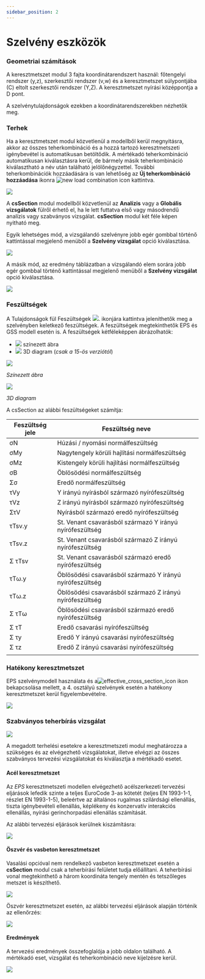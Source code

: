 ```yaml
---
sidebar_position: 2
---
```

# Szelvény eszközök

<!-- wp:heading {"level":3} -->

### Geometriai számítások

<!-- /wp:heading -->

<!-- wp:paragraph {"align":"justify"} -->

A keresztmetszet modul 3 fajta koordinátarendszert használ: főtengelyi rendszer (y,z), szerkesztői rendszer (v,w) és a keresztmetszet súlypontjába (C) eltolt szerkesztői rendszer (Y,Z). A keresztmetszet nyírási középpontja a D pont.

<!-- /wp:paragraph -->

<!-- wp:paragraph -->

A szelvénytulajdonságok ezekben a koordinátarendszerekben nézhetők meg.

<!-- /wp:paragraph -->

<!-- wp:spacer -->

<!-- /wp:spacer -->

<!-- wp:heading {"level":3} -->

### Terhek

<!-- /wp:heading -->

<!-- wp:paragraph {"align":"justify"} -->

Ha a keresztmetszet modul közvetlenül a modellből kerül megnyitásra, akkor az összes teherkombináció és a hozzá tartozó keresztmetszeti igénybevétel is automatikusan betöltődik. A mértékadó teherkombináció automatikusan kiválasztásra kerül, de bármely másik teherkombináció kiválasztható a név után található jelölőnégyzettel. További teherkombinációk hozzáadására is van lehetőség az **Új teherkombináció hozzáadása** ikonra ![new load combination icon](./img/wp-content-uploads-2021-04-section_new_load_combination_icon.png) kattintva.

<!-- /wp:paragraph -->

<!-- wp:image {"id":6623,"sizeSlug":"large","linkDestination":"media"} -->

[![](./img/wp-content-uploads-2021-04-section_new_load_combination_table-1024x121.png)](https://Consteelsoftware.com/wp-content/uploads/2021/04/section_new_load_combination_table.png)

<!-- /wp:image -->

<!-- wp:spacer {"height":"50px","editorskit":{"devices":false,"desktop":true,"tablet":true,"mobile":true,"loggedin":true,"loggedout":true,"acf_visibility":"","acf_field":"","acf_condition":"","acf_value":"","migrated":false,"unit_test":false},"editorskit_typography":{"name":"","family":"","weight":""},"extUtilities":[]} -->

<!-- /wp:spacer -->

<!-- wp:paragraph -->

A **csSection** modul modellből közvetlenül az **Analízis** vagy a **Globális vizsgálatok** fülről érhető el, ha le lett futtatva első vagy másodrendű analízis vagy szabványos vizsgálat. **csSection** modul két féle képen nyitható meg.

<!-- /wp:paragraph -->

<!-- wp:columns -->

<!-- wp:column -->

<!-- wp:paragraph {"align":"justify"} -->

Egyik lehetséges mód, a vizsgálandó szelvényre jobb egér gombbal történő kattintással megjelenő menüből a **Szelvény vizsgálat** opció kiválasztása.

<!-- /wp:paragraph -->

<!-- wp:image {"align":"center","id":37520,"width":252,"height":202,"sizeSlug":"full","linkDestination":"media","className":"is-style-editorskit-rounded"} -->

[![](https://Consteelsoftware.com/wp-content/uploads/2022/06/scr_szelvenyvizsgalat_1.png)](./img/wp-content-uploads-2022-06-scr_szelvenyvizsgalat_1.png)

<!-- /wp:image -->

<!-- /wp:column -->

<!-- wp:column -->

<!-- wp:paragraph {"align":"justify"} -->

A másik mód, az eredmény táblázatban a vizsgálandó elem sorára jobb egér gombbal történő kattintással megjelenő menüből a **Szelvény vizsgálat** opció kiválasztása.

<!-- /wp:paragraph -->

<!-- wp:image {"align":"center","id":37512,"sizeSlug":"full","linkDestination":"media","className":"is-style-editorskit-rounded"} -->

[![](https://Consteelsoftware.com/wp-content/uploads/2022/06/scr_szelvenyvizsgalat_2.png)](./img/wp-content-uploads-2022-06-scr_szelvenyvizsgalat_2.png)

<!-- /wp:image -->

<!-- /wp:column -->

<!-- /wp:columns -->

<!-- wp:spacer -->

<!-- /wp:spacer -->

<!-- wp:heading {"level":3} -->

### Feszültségek

<!-- /wp:heading -->

<!-- wp:paragraph {"align":"justify"} -->

A Tulajdonságok fül Feszültségek ![](./img/wp-content-uploads-2021-04-cmd_sectmod_stresses.png). ikonjára kattintva jeleníthetők meg a szelvényben keletkező feszültségek. A feszültségek megtekinthetők EPS és GSS modell esetén is. A feszültségek kétféleképpen ábrázolhatók:

<!-- /wp:paragraph -->

<!-- wp:list -->

- ![](./img/wp-content-uploads-2021-04-cmd_sectmod_stress.png) színezett ábra
- ![](./img/wp-content-uploads-2021-04-cmd_sectmod_stress3D.png) 3D diagram (_csak a 15-ös verziótól_)

<!-- /wp:list -->

<!-- wp:columns -->

<!-- wp:column -->

<!-- wp:image {"id":22552,"sizeSlug":"large","linkDestination":"none"} -->

![](./img/wp-content-uploads-2021-07-scr_stress_colfig.png)

_Színezett ábra_

<!-- /wp:image -->

<!-- /wp:column -->

<!-- wp:column -->

<!-- wp:image {"id":22558,"sizeSlug":"large","linkDestination":"none"} -->

![](./img/wp-content-uploads-2021-07-scr_stress_3Ddiag.png)

_3D diagram_

<!-- /wp:image -->

<!-- /wp:column -->

<!-- /wp:columns -->

<!-- wp:paragraph {"align":"justify"} -->

A csSection az alábbi feszültségeket számítja:

<!-- /wp:paragraph -->

<!-- wp:table {"hasFixedLayout":true,"align":"center","className":"is-style-stripes"} -->

| Feszültség jele | Feszültség neve                                          |
| --------------- | -------------------------------------------------------- |
| σN              | Húzási / nyomási normálfeszültség                        |
| σMy             | Nagytengely körüli hajlítási normálfeszültség            |
| σMz             | Kistengely körüli hajlítási normálfeszültség             |
| σB              | Öblösödési normálfeszültség                              |
| Σσ              | Eredő normálfeszültség                                   |
| τVy             | Y irányú nyírásból származó nyírófeszültség              |
| τVz             | Z irányú nyírásból származó nyírófeszültség              |
| ΣτV             | Nyírásból származó eredő nyírófeszültség                 |
| τTsv.y          | St. Venant csavarásból származó Y irányú nyírófeszültség |
| τTsv.z          | St. Venant csavarásból származó Z irányú nyírófeszültség |
| Σ τTsv          | St. Venant csavarásból származó eredő nyírófeszültség    |
| τTω.y           | Öblösödési csavarásból származó Y irányú nyírófeszültség |
| τTω.z           | Öblösödési csavarásból származó Z irányú nyírófeszültség |
| Σ τTω           | Öblösödési csavarásból származó eredő nyírófeszültség    |
| Σ τT            | Eredő csavarási nyírófeszültség                          |
| Σ τy            | Eredő Y irányú csavarási nyírófeszültség                 |
| Σ τz            | Eredő Z irányú csavarási nyírófeszültség                 |
|                 |                                                          |

<!-- /wp:table -->

<!-- wp:spacer -->

<!-- /wp:spacer -->

<!-- wp:heading {"level":3} -->

### Hatékony keresztmetszet

<!-- /wp:heading -->

<!-- wp:paragraph {"align":"justify"} -->

EPS szelvénymodell használata és a![effective_cross_section_icon](./img/wp-content-uploads-2021-04-effective_cross_section_icon-e1617795855116.png) ikon bekapcsolása mellett, a 4. osztályú szelvények esetén a hatékony keresztmetszet kerül figyelembevételre.

<!-- /wp:paragraph -->

<!-- wp:image {"align":"center","id":6710,"width":233,"height":233,"sizeSlug":"large","linkDestination":"media"} -->

[![](https://Consteelsoftware.com/wp-content/uploads/2021/04/effective_cross_section_img.png)](./img/wp-content-uploads-2021-04-effective_cross_section_img.png)

<!-- /wp:image -->

<!-- wp:spacer -->

<!-- /wp:spacer -->

<!-- wp:heading {"level":3} -->

### Szabványos teherbírás vizsgálat

<!-- /wp:heading -->

<!-- wp:image {"align":"center","id":37504,"width":278,"height":49,"sizeSlug":"full","linkDestination":"media","className":"is-style-editorskit-rounded"} -->

[![](https://Consteelsoftware.com/wp-content/uploads/2022/06/scr_szelvenyvizsgalat_szabv_teherbiras.png)](./img/wp-content-uploads-2022-06-scr_szelvenyvizsgalat_szabv_teherbiras.png)

<!-- /wp:image -->

<!-- wp:paragraph {"align":"justify"} -->

A megadott terhelési esetekre a keresztmetszeti modul meghatározza a szükséges és az elvégezhető vizsgálatokat, illetve elvégzi az összes szabványos tervezési vizsgálatokat és kiválasztja a mértékadó esetet.

<!-- /wp:paragraph -->

<!-- wp:heading {"level":4} -->

#### Acél keresztmetszet

<!-- /wp:heading -->

<!-- wp:paragraph {"align":"justify"} -->

Az _EPS_ keresztmetszeti modellen elvégezhető acélszerkezeti tervezési eljárások lefedik szinte a teljes EuroCode 3-as kötetét (teljes EN 1993-1-1, részlet EN 1993-1-5), beleértve az általános rugalmas szilárdsági ellenállás, tiszta igénybevételi ellenállás, képlékeny és konzervatív interakciós ellenállás, nyírási gerinchorpadási ellenállás számítását.

<!-- /wp:paragraph -->

<!-- wp:paragraph -->

Az alábbi tervezési eljárások kerülnek kiszámításra:

<!-- /wp:paragraph -->

<!-- wp:image {"align":"center","id":37532,"sizeSlug":"large","linkDestination":"media","className":"is-style-editorskit-rounded"} -->

[![](./img/wp-content-uploads-2022-06-tabl_szelveny_vizsgalatok_acel-367x1024.png)](https://Consteelsoftware.com/wp-content/uploads/2022/06/tabl_szelveny_vizsgalatok_acel.png)

<!-- /wp:image -->

<!-- wp:spacer -->

<!-- /wp:spacer -->

<!-- wp:heading {"level":4} -->

#### Öszvér és vasbeton keresztmetszet

<!-- /wp:heading -->

<!-- wp:paragraph {"align":"justify"} -->

Vasalási opcióval nem rendelkező vasbeton keresztmetszet esetén a **csSection** modul csak a teherbírási felületet tudja előállítani. A teherbírási vonal megtekinthető a három koordináta tengely mentén és tetszőleges metszet is készíthető.

<!-- /wp:paragraph -->

<!-- wp:image {"align":"center","id":37496,"width":748,"height":377,"sizeSlug":"full","linkDestination":"media","className":"is-style-editorskit-rounded"} -->

[![](https://Consteelsoftware.com/wp-content/uploads/2022/06/scr_szelvenyvizsgalat_teherbiras_felulet.png)](./img/wp-content-uploads-2022-06-scr_szelvenyvizsgalat_teherbiras_felulet.png)

<!-- /wp:image -->

<!-- wp:paragraph -->

Öszvér keresztmetszet esetén, az alábbi tervezési eljárások alapján történik az ellenőrzés:

<!-- /wp:paragraph -->

<!-- wp:image {"align":"center","id":37544,"width":448,"height":373,"sizeSlug":"full","linkDestination":"media","className":"is-style-editorskit-rounded"} -->

[![](https://Consteelsoftware.com/wp-content/uploads/2022/06/tabl_szelveny_vizsgalatok_oszver.png)](./img/wp-content-uploads-2022-06-tabl_szelveny_vizsgalatok_oszver.png)

<!-- /wp:image -->

<!-- wp:heading {"level":4} -->

#### Eredmények

<!-- /wp:heading -->

<!-- wp:paragraph {"align":"justify"} -->

A tervezési eredmények összefoglalója a jobb oldalon található. A mértékadó eset, vizsgálat és teherkombináció neve kijelzésre kerül.

<!-- /wp:paragraph -->

<!-- wp:image {"align":"center","id":37488,"sizeSlug":"full","linkDestination":"media","className":"is-style-editorskit-rounded"} -->

[![](https://Consteelsoftware.com/wp-content/uploads/2022/06/scr_szelvenyvizsgalat_eredmeny_tabl.png)](./img/wp-content-uploads-2022-06-scr_szelvenyvizsgalat_eredmeny_tabl.png)